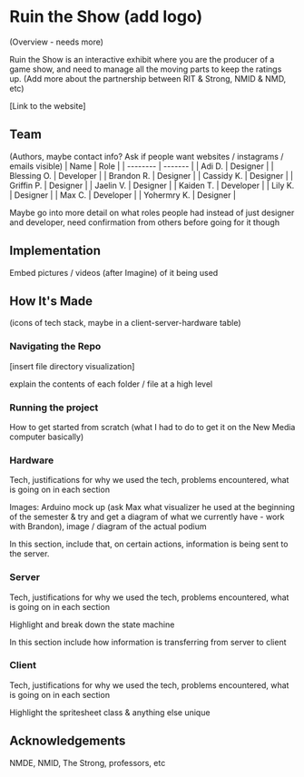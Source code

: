 # Ruin the Show (add logo)
(Overview - needs more)

Ruin the Show is an interactive exhibit where you are the producer of a game show, and need to manage all the moving parts to keep the ratings up. (Add more about the partnership between RIT & Strong, NMID & NMD, etc)

[Link to the website]

## Team
(Authors, maybe contact info? Ask if people want websites / instagrams / emails visible)
| Name          | Role      |
| --------      | -------   |
| Adi D.        | Designer  |
| Blessing O.   | Developer |
| Brandon R.    | Designer  |
| Cassidy K.    | Designer  |
| Griffin P.    | Designer  |
| Jaelin V.     | Designer  |
| Kaiden T.     | Developer |
| Lily K.       | Designer  |
| Max C.        | Developer |
| Yohermry K.   | Designer  |

Maybe go into more detail on what roles people had instead of just designer and developer, need confirmation from others before going for it though 

## Implementation
Embed pictures / videos (after Imagine) of it being used

## How It's Made
(icons of tech stack, maybe in a client-server-hardware table)

### Navigating the Repo 
[insert file directory visualization]

explain the contents of each folder / file at a high level 

### Running the project
How to get started from scratch (what I had to do to get it on the New Media computer basically)

### Hardware
Tech, justifications for why we used the tech, problems encountered, what is going on in each section 

Images: Arduino mock up (ask Max what visualizer he used at the beginning of the semester & try and get a diagram of what we currently have - work with Brandon), image / diagram of the actual podium 

In this section, include that, on certain actions, information is being sent to the server. 

### Server
Tech, justifications for why we used the tech, problems encountered, what is going on in each section 

Highlight and break down the state machine 

In this section include how information is transferring from server to client 

### Client
Tech, justifications for why we used the tech, problems encountered, what is going on in each section 

Highlight the spritesheet class & anything else unique

## Acknowledgements 
NMDE, NMID, The Strong, professors, etc 